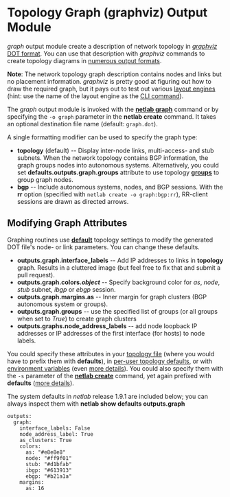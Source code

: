 # Topology Graph (graphviz) Output Module

*graph* output module create a description of network topology in [*graphviz* DOT format](https://graphviz.org/doc/info/lang.html). You can use that description with *graphviz* commands to create topology diagrams in [numerous output formats](https://graphviz.org/docs/outputs/).

**Note**: The network topology graph description contains nodes and links but no placement information. *graphviz* is pretty good at figuring out how to draw the required graph, but it pays out to test out various [layout engines](https://graphviz.org/docs/layouts/) (hint: use the name of the layout engine as the [CLI command](https://graphviz.org/doc/info/command.html)).

The *graph* output module is invoked with the **[netlab graph](netlab-graph)** command or by specifying the `-o graph` parameter in the **netlab create** command. It takes an optional destination file name (default: `graph.dot`).

A single formatting modifier can be used to specify the graph type:

* **topology** (default) -- Display inter-node links, multi-access- and stub subnets. When the network topology contains BGP information, the graph groups nodes into autonomous systems. Alternatively, you could set **defaults.outputs.graph.groups** attribute to use topology **[groups](topo-groups)** to group graph nodes.
* **bgp** -- Include autonomous systems, nodes, and BGP sessions. With the **rr** option (specified with `netlab create -o graph:bgp:rr`), RR-client sessions are drawn as directed arrows.

## Modifying Graph Attributes

Graphing routines use **[default](defaults)** topology settings to modify the generated DOT file's node- or link parameters. You can change these defaults.

* **outputs.graph.interface_labels** -- Add IP addresses to links in **topology** graph. Results in a cluttered image (but feel free to fix that and submit a pull request).
* **outputs.graph.colors._object_** -- Specify background color for *as*, *node*, *stub* subnet, *ibgp* or *ebgp* session.
* **outputs.graph.margins.as** -- Inner margin for graph clusters (BGP autonomous system or groups).
* **outputs.graph.groups** -- use the specified list of groups (or all groups when set to *True*) to create graph clusters
* **outputs.graphs.node_address_labels** -- add node loopback IP addresses or IP addresses of the first interface (for hosts) to node labels.

You could specify these attributes in your [topology file](defaults-topology) (where you would have to prefix them with **defaults**), in [per-user topology defaults](defaults-user-file), or with [environment variables](defaults-env) (even [more details](../defaults.md)). You could also specify them with the `-s` parameter of the **[netlab create](netlab-create)** command, yet again prefixed with **defaults** ([more details](netlab-create-set)).

The system defaults in *netlab* release 1.9.1 are included below; you can always inspect them with **netlab show defaults outputs.graph**

```
outputs:
  graph:
    interface_labels: False
    node_address_label: True
    as_clusters: True
    colors:
      as: "#e8e8e8"
      node: "#ff9f01"
      stub: "#d1bfab"
      ibgp: "#613913"
      ebgp: "#b21a1a"
    margins:
      as: 16
```
